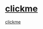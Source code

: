 # <a href=https://fdfb-117-199-162-219.ngrok-free.app>clickme</button>
<a href=https://fdfb-117-199-162-219.ngrok-free.app>clickme</a></button>
